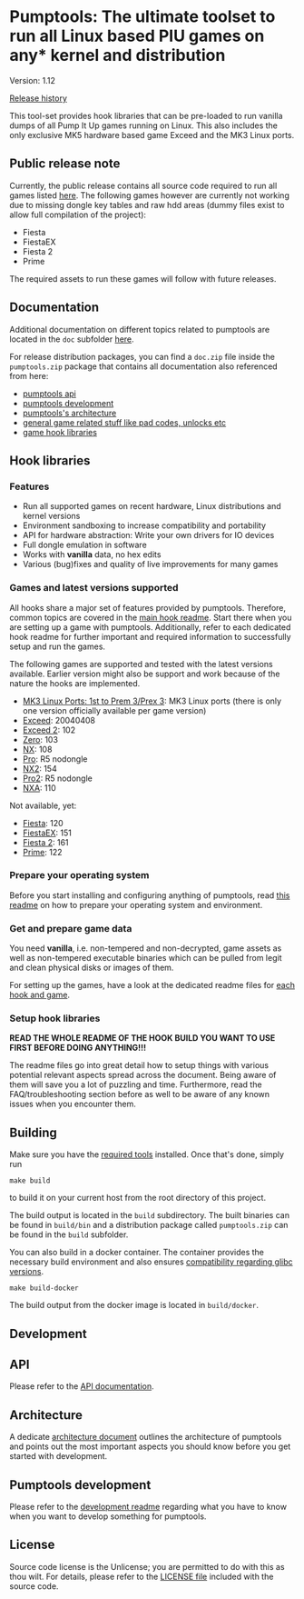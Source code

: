 # Pumptools: The ultimate toolset to run all Linux based PIU games on any* kernel and distribution

Version: 1.12

[Release history](CHANGELOG.md)

This tool-set provides hook libraries that can be pre-loaded to run vanilla dumps of all Pump It Up games running on
Linux. This also includes the only exclusive MK5 hardware based game Exceed and the MK3 Linux ports.

## Public release note

Currently, the public release contains all source code required to run all games listed
[here](#games-and-latest-versions-supported). The following games however are currently not working due to missing
dongle key tables and raw hdd areas (dummy files exist to allow full compilation of the project):

* Fiesta
* FiestaEX
* Fiesta 2
* Prime

The required assets to run these games will follow with future releases.

## Documentation

Additional documentation on different topics related to pumptools are located in the `doc` subfolder
[here](doc/README.md).

For release distribution packages, you can find a `doc.zip` file inside the `pumptools.zip` package that contains all
documentation also referenced from here:

* [pumptools api](doc/api/api.md)
* [pumptools development](doc/development/development.md)
* [pumptools's architecture](doc/development/architecture.md)
* [general game related stuff like pad codes, unlocks etc](doc/game/game.md)
* [game hook libraries](doc/hook/hook.md)

## Hook libraries

### Features

* Run all supported games on recent hardware, Linux distributions and kernel versions
* Environment sandboxing to increase compatibility and portability
* API for hardware abstraction: Write your own drivers for IO devices
* Full dongle emulation in software
* Works with **vanilla** data, no hex edits
* Various (bug)fixes and quality of live improvements for many games

### Games and latest versions supported

All hooks share a major set of features provided by pumptools. Therefore, common topics are covered in the
[main hook readme](doc/hook/hook.md). Start there when you are setting up a game with pumptools. Additionally, refer to
each dedicated hook readme for further important and required information to successfully setup and run the games.

The following games are supported and tested with the latest versions available. Earlier version might also be support
and work because of the nature the hooks are implemented.

* [MK3 Linux Ports: 1st to Prem 3/Prex 3](doc/hook/mk3hook.md): MK3 Linux ports (there is only one version officially
available per game version)
* [Exceed](doc/hook/exchook.md): 20040408
* [Exceed 2](doc/hook/x2hook.md): 102
* [Zero](doc/hook/zerohook.md): 103
* [NX](doc/hook/nxhook.md): 108
* [Pro](doc/hook/prohook.md): R5 nodongle
* [NX2](doc/hook/nx2hook.md): 154
* [Pro2](doc/hook/pro2hook.md): R5 nodongle
* [NXA](doc/hook/nxahook.md): 110

Not available, yet:

* [Fiesta](doc/hook/fsthook.md): 120
* [FiestaEX](doc/hook/fexhook.md): 151
* [Fiesta 2](doc/hook/f2hook.md): 161
* [Prime](doc/hook/prihook.md): 122

### Prepare your operating system

Before you start installing and configuring anything of pumptools, read [this readme](doc/hook/os.md) on how to prepare
your operating system and environment.

### Get and prepare game data

You need **vanilla**, i.e. non-tempered and non-decrypted, game assets as well as non-tempered executable binaries
which can be pulled from legit and clean physical disks or images of them.

For setting up the games, have a look at the dedicated readme files for
[each hook and game](#games-and-latest-versions-supported).

### Setup hook libraries

**READ THE WHOLE README OF THE HOOK BUILD YOU WANT TO USE FIRST BEFORE DOING ANYTHING!!!**

The readme files go into great detail how to setup things with various potential relevant aspects spread across the
document. Being aware of them will save you a lot of puzzling and time. Furthermore, read the FAQ/troubleshooting
section before as well to be aware of any known issues when you encounter them.

## Building

Make sure you have the [required tools](doc/development.md) installed. Once that's done, simply run

```shell script
make build
```

to build it on your current host from the root directory of this project.

The build output is located in the `build` subdirectory. The built binaries can be found in `build/bin` and a
distribution package called `pumptools.zip` can be found in the `build` subfolder.

You can also build in a docker container. The container provides the necessary build environment and also ensures 
[compatibility regarding glibc versions](doc/development/development.md#compatibility-issues-with-newer-glibc-versions).

```shell script
make build-docker
```

The build output from the docker image is located in `build/docker`.

## Development

## API

Please refer to the [API documentation](doc/api/api.md).

## Architecture

A dedicate [architecture document](doc/architecture.md) outlines the architecture of pumptools and points out the most
important aspects you should know before you get started with development.

## Pumptools development

Please refer to the [development readme](doc/development.md) regarding what you have to know when you want to develop
something for pumptools.

## License

Source code license is the Unlicense; you are permitted to do with this as thou wilt. For details, please refer to the
[LICENSE file](LICENSE) included with the source code.
